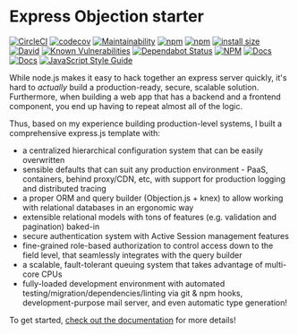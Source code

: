 # Express Objection starter

[![CircleCI](https://img.shields.io/circleci/build/github/JaneJeon/express-objection-starter)](https://circleci.com/gh/JaneJeon/express-objection-starter) [![codecov](https://codecov.io/gh/JaneJeon/express-objection-starter/branch/master/graph/badge.svg)](https://codecov.io/gh/JaneJeon/express-objection-starter) [![Maintainability](https://api.codeclimate.com/v1/badges/61db6d107fc76f47751f/maintainability)](https://codeclimate.com/github/JaneJeon/express-objection-starter/maintainability) [![npm](https://img.shields.io/npm/v/express-objection-starter)](https://www.npmjs.com/package/express-objection-starter) [![npm](https://img.shields.io/npm/dt/express-objection-starter)](https://www.npmjs.com/package/express-objection-starter) [![install size](https://packagephobia.now.sh/badge?p=express-objection-starter)](https://packagephobia.now.sh/result?p=express-objection-starter) [![David](https://img.shields.io/david/JaneJeon/express-objection-starter)](https://david-dm.org/JaneJeon/express-objection-starter) [![Known Vulnerabilities](https://snyk.io//test/github/JaneJeon/express-objection-starter/badge.svg?targetFile=package.json)](https://snyk.io//test/github/JaneJeon/express-objection-starter?targetFile=package.json) [![Dependabot Status](https://api.dependabot.com/badges/status?host=github&repo=JaneJeon/express-objection-starter)](https://dependabot.com) [![NPM](https://img.shields.io/npm/l/express-objection-starter)](https://github.com/JaneJeon/express-objection-starter/blob/master/LICENSE) [![Docs](https://img.shields.io/badge/docs-surge.sh-yellowgreen)](https://objection.surge.sh) [![Docs](https://img.shields.io/badge/docs-netlify-blue)](https://objection.netlify.com) [![JavaScript Style Guide](https://img.shields.io/badge/code_style-standard-brightgreen.svg)](https://standardjs.com)

While node.js makes it easy to hack together an express server quickly, it's hard to _actually_ build a production-ready, secure, scalable solution. Furthermore, when building a web app that has a backend and a frontend component, you end up having to repeat almost all of the logic.

Thus, based on my experience building production-level systems, I built a comprehensive express.js template with:

- a centralized hierarchical configuration system that can be easily overwritten
- sensible defaults that can suit any production environment - PaaS, containers, behind proxy/CDN, etc, with support for production logging and distributed tracing
- a proper ORM and query builder (Objection.js + knex) to allow working with relational databases in an ergonomic way
- extensible relational models with tons of features (e.g. validation and pagination) baked-in
- secure authentication system with Active Session management features
- fine-grained role-based authorization to control access down to the field level, that seamlessly integrates with the query builder
- a scalable, fault-tolerant queuing system that takes advantage of multi-core CPUs
- fully-loaded development environment with automated testing/migration/dependencies/linting via git & npm hooks, development-purpose mail server, and even automatic type generation!

To get started, [check out the documentation](https://objection.netlify.com) for more details!
